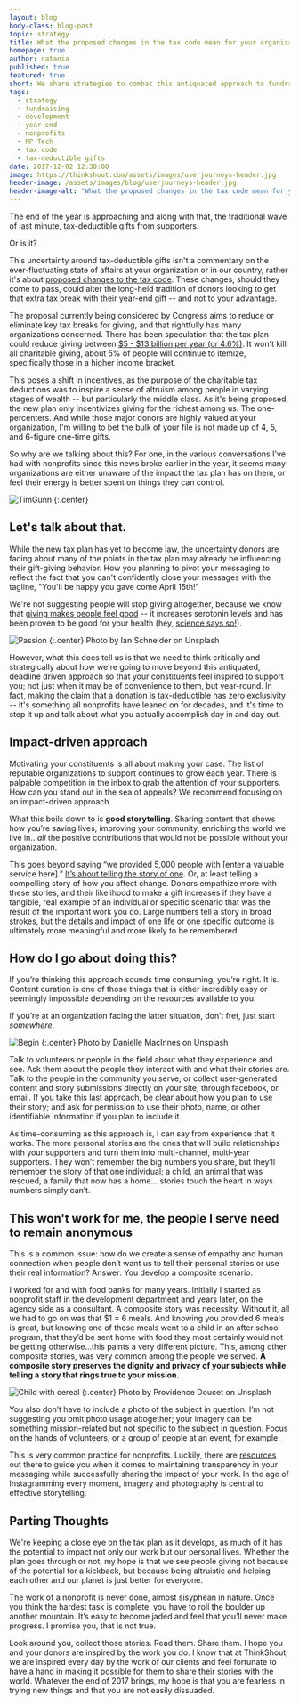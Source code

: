 ```yaml
---
layout: blog
body-class: blog-post
topic: strategy
title: What the proposed changes in the tax code mean for your organization
homepage: true
author: natania
published: true
featured: true
short: We share strategies to combat this antiquated approach to fundraising and help you remain relevant to constituents year-round.
tags:
  - strategy
  - fundraising
  - development
  - year-end
  - nonprofits
  - NP Tech
  - tax code
  - tax-deductible gifts
date: 2017-12-02 12:30:00
image: https://thinkshout.com/assets/images/userjourneys-header.jpg
header-image: /assets/images/blog/userjourneys-header.jpg
header-image-alt: "What the proposed changes in the tax code mean for your organization"
---
```


The end of the year is approaching and along with that, the traditional wave of last minute, tax-deductible gifts from supporters.

Or is it?

This uncertainty around tax-deductible gifts isn't a commentary on the ever-fluctuating state of affairs at your organization or in our country, rather it's about [proposed changes to the tax code](http://www.thenonprofittimes.com/news-articles/nonprofits-hammered-federal-budget-proposal/). These changes, should they come to pass, could alter the long-held tradition of donors looking to get that extra tax break with their year-end gift -- and not to your advantage.

The proposal currently being considered by Congress aims to reduce or eliminate key tax breaks for giving, and that rightfully has many organizations concerned. There has been speculation that the tax plan could reduce giving between [$5 - $13 billion per year (or 4.6%)](http://money.cnn.com/2017/08/06/news/economy/tax-reform-charitable-giving/index.html). It won't kill all charitable giving, about 5% of people will continue to itemize, specifically those in a higher income bracket.

This poses a shift in incentives, as the purpose of the charitable tax deductions was to inspire a sense of altruism among people in varying stages of wealth -- but particularly the middle class. As it's being proposed, the new plan only incentivizes giving for the richest among us. The one-percenters. And while those major donors are highly valued at your organization, I'm willing to bet the bulk of your file is not made up of 4, 5, and 6-figure one-time gifts.

So why are we talking about this? For one, in the various conversations I've had with nonprofits since this news broke earlier in the year, it seems many organizations are either unaware of the impact the tax plan has on them, or feel their energy is better spent on things they can control.

![TimGunn](/assets/images/blog/tim-gunn.gif)
{:.center}

## Let's talk about that.

While the new tax plan has yet to become law, the uncertainty donors are facing about many of the points in the tax plan may already be influencing their gift-giving behavior. How you planning to pivot your messaging to reflect the fact that you can't confidently close your messages with the tagline, "You'll be happy you gave come April 15th!"

We're not suggesting people will stop giving altogether, because we know that [giving makes people feel good](https://www.psychologytoday.com/blog/out-the-darkness/201501/happiness-comes-giving-not-buying-and-having) -- it increases serotonin levels and has been proven to be good for your health (hey, [science says so!](http://www.huffingtonpost.com/brady-josephson/want-to-be-happier-give-m_b_6175358.html)).

![Passion](/assets/images/blog/passion.jpg)
{:.center}
<span class="caption"><i class="fa fa-caret-up"></i>Photo by Ian Schneider on Unsplash</span>

However, what this does tell us is that we need to think critically and strategically about how we're going to move beyond this antiquated, deadline driven approach so that your constituents feel inspired to support you; not just when it may be of convenience to them, but year-round. In fact, making the claim that a donation is tax-deductible has zero exclusivity -- it's something all nonprofits have leaned on for decades, and it's time to step it up and talk about what you actually accomplish day in and day out.

## Impact-driven approach

Motivating your constituents is all about making your case. The list of reputable organizations to support continues to grow each year. There is palpable competition in the inbox to grab the attention of your supporters. How can you stand out in the sea of appeals? We recommend focusing on an impact-driven approach.

What this boils down to is **good storytelling**. Sharing content that shows how you’re saving lives, improving your community, enriching the world we live in…_all_ the positive contributions that would not be possible without your organization.

This goes beyond saying “we provided 5,000 people with [enter a valuable service here].” [It’s about telling the story of one](http://clairification.com/2012/05/06/one-incredibly-dramatic-way-to-create-winning-content/). Or, at least telling a compelling story of how you affect change. Donors empathize more with these stories, and their likelihood to make a gift increases if they have a tangible, real example of an individual or specific scenario that was the result of the important work you do. Large numbers tell a story in broad strokes, but the details and impact of one life or one specific outcome is ultimately more meaningful and more likely to be remembered.

## How do I go about doing this?

If you’re thinking this approach sounds time consuming, you’re right. It is. Content curation is one of those things that is either incredibly easy or seemingly impossible depending on the resources available to you.

If you’re at an organization facing the latter situation, don’t fret, just start _somewhere_.

![Begin](/assets/images/blog/begin.jpg)
{:.center}
<span class="caption"><i class="fa fa-caret-up"></i>Photo by Danielle MacInnes on Unsplash</span>

Talk to volunteers or people in the field about what they experience and see. Ask them about the people they interact with and what their stories are. Talk to the people in the community you serve; or collect user-generated content and story submissions directly on your site, through facebook, or email. If you take this last approach, be clear about how you plan to use their story; and ask for permission to use their photo, name, or other identifiable information if you plan to include it.

As time-consuming as this approach is, I can say from experience that it works. The more personal stories are the ones that will build relationships with your supporters and turn them into multi-channel, multi-year supporters. They won’t remember the big numbers you share, but they’ll remember the story of that one individual; a child, an animal that was rescued, a family that now has a home… stories touch the heart in ways numbers simply can’t.

## This won't work for me, the people I serve need to remain anonymous

This is a common issue: how do we create a sense of empathy and human connection when people don’t want us to tell their personal stories or use their real information? Answer: You develop a composite scenario.

I worked for and with food banks for many years. Initially I started as nonprofit staff in the development department and years later, on the agency side as a consultant. A composite story was necessity. Without it, all we had to go on was that $1 = 6 meals. And knowing you provided 6 meals is great, but knowing one of those meals went to a child in an after school program, that they’d be sent home with food they most certainly would not be getting otherwise...this paints a very different picture. This, among other composite stories, was very common among the people we served. **A composite story preserves the dignity and privacy of your subjects while telling a story that rings true to your mission.**

![Child with cereal](/assets/images/blog/child-cereal.jpg)
{:.center}
<span class="caption"><i class="fa fa-caret-up"></i>Photo by Providence Doucet on Unsplash</span>

You also don’t have to include a photo of the subject in question. I’m not suggesting you omit photo usage altogether; your imagery can be something mission-related but not specific to the subject in question. Focus on the hands of volunteers, or a group of people at an event, for example.

This is very common practice for nonprofits. Luckily, there are [resources](https://www.thebalance.com/fundraising-stories-when-confidentiality-is-important-2501840) out there to guide you when it comes to maintaining transparency in your messaging while successfully sharing the impact of your work. In the age of Instagramming every moment, imagery and photography is central to effective storytelling.

## Parting Thoughts

We're keeping a close eye on the tax plan as it develops, as much of it has the potential to impact not only our work but our personal lives. Whether the plan goes through or not, my hope is that we see people giving not because of the potential for a kickback, but because being altruistic and helping each other and our planet is just better for everyone.

The work of a nonprofit is never done, almost sisyphean in nature. Once you think the hardest task is complete, you have to roll the boulder up another mountain. It’s easy to become jaded and feel that you’ll never make progress. I promise you, that is not true.

Look around you, collect those stories. Read them. Share them. I hope you and your donors are inspired by the work you do. I know that at ThinkShout, we are inspired every day by the work of our clients and feel fortunate to have a hand in making it possible for them to share their stories with the world. Whatever the end of 2017 brings, my hope is that you are fearless in trying new things and that you are not easily dissuaded.
